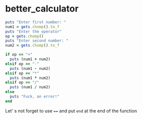 # better_calculator

```ruby
puts "Enter first number: "
num1 = gets.chomp().to_f
puts "Enter the operator"
op = gets.chomp()
puts "Enter second number: "
num2 = gets.chomp().to_f

if op == "+"
  puts (num1 + num2)
elsif op == "-"
  puts (num1 - num2)
elsif op == "*"
  puts (num1 * num2)
elsif op == "/"
  puts (num1 / num2)
else
  puts "Fuck, an error!"
end
```

Let' s not forget to use `==` and put `end` at the end of the function
